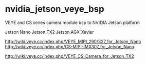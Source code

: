 # nvidia_jetson_veye_bsp
VEYE and CS series camera module bsp to NVIDIA Jetson  platform

Jetson Nano
Jetson TX2
Jetson AGX-Xavier

http://wiki.veye.cc/index.php/VEYE_MIPI_290/327_for_Jetson_Nano
http://wiki.veye.cc/index.php/CS-MIPI-IMX307_for_Jetson_Nano

http://wiki.veye.cc/index.php/VEYE_CS_Camera_for_Jetson_TX2


